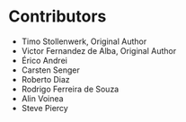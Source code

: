 # Contributors

- Timo Stollenwerk, Original Author
- Victor Fernandez de Alba, Original Author
- Érico Andrei
- Carsten Senger
- Roberto Diaz
- Rodrigo Ferreira de Souza
- Alin Voinea
- Steve Piercy
